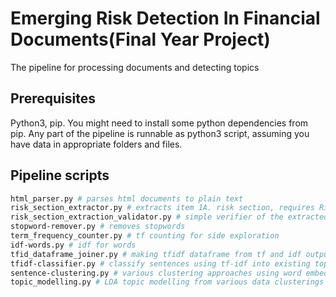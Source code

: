 # Emerging Risk Detection In Financial Documents(Final Year Project)

The pipeline for processing documents and detecting topics

## Prerequisites

Python3, pip.
You might need to install some python dependencies from pip. Any part of the pipeline is runnable as python3 script, assuming you have data in appropriate folders and files.

## Pipeline scripts

```bash
html_parser.py # parses html documents to plain text
risk_section_extractor.py # extracts item 1A. risk section, requires RiskFactors_StartEnd.csv
risk_section_extraction_validator.py # simple verifier of the extracted risk sections
stopword-remover.py # removes stopwords
term_frequency_counter.py # tf counting for side exploration
idf-words.py # idf for words
tfid_dataframe_joiner.py # making tfidf dataframe from tf and idf outputs
tfidf-classifier.py # classify sentences using tf-idf into existing topics from topics_with_frequency.txt
sentence-clustering.py # various clustering approaches using word embeddings
topic_modelling.py # LDA topic modelling from various data clusterings
```
